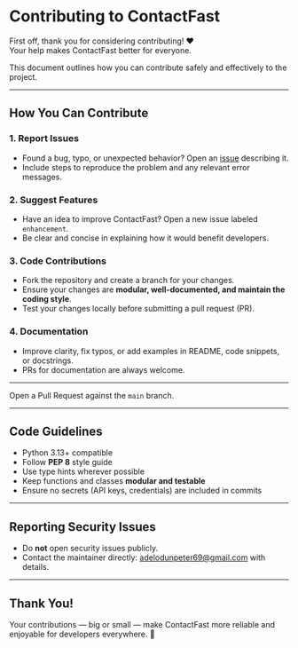 # Contributing to ContactFast

First off, thank you for considering contributing! ❤️  
Your help makes ContactFast better for everyone.  

This document outlines how you can contribute safely and effectively to the project.

---

## How You Can Contribute

### 1. Report Issues
- Found a bug, typo, or unexpected behavior? Open an [issue](https://github.com/Adelodunpeter25/ContactFast/issues) describing it.
- Include steps to reproduce the problem and any relevant error messages.

### 2. Suggest Features
- Have an idea to improve ContactFast? Open a new issue labeled `enhancement`.
- Be clear and concise in explaining how it would benefit developers.

### 3. Code Contributions
- Fork the repository and create a branch for your changes.
- Ensure your changes are **modular, well-documented, and maintain the coding style**.
- Test your changes locally before submitting a pull request (PR).

### 4. Documentation
- Improve clarity, fix typos, or add examples in README, code snippets, or docstrings.
- PRs for documentation are always welcome.

---


Open a Pull Request against the `main` branch.

---

## Code Guidelines

- Python 3.13+ compatible
- Follow **PEP 8** style guide
- Use type hints wherever possible
- Keep functions and classes **modular and testable**
- Ensure no secrets (API keys, credentials) are included in commits

---

## Reporting Security Issues

- Do **not** open security issues publicly.
- Contact the maintainer directly: [adelodunpeter69@gmail.com](mailto:adelodunpeter69@gmail.com) with details.

---

## Thank You!  

Your contributions — big or small — make ContactFast more reliable and enjoyable for developers everywhere. 🌟
